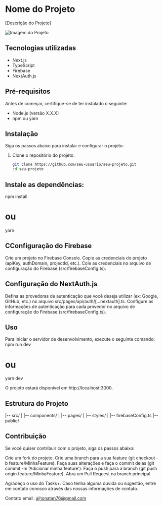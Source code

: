 # Nome do Projeto

[Descrição do Projeto]

![Imagem do Projeto](/anderson/Imagens/task.png)

## Tecnologias utilizadas
- Next.js
- TypeScript
- Firebase
- NextAuth.js

## Pré-requisitos
Antes de começar, certifique-se de ter instalado o seguinte:

- Node.js (versão X.X.X)
- npm ou yarn

## Instalação
Siga os passos abaixo para instalar e configurar o projeto:

1. Clone o repositório do projeto:
   ```bash
   git clone https://github.com/seu-usuario/seu-projeto.git
   cd seu-projeto


## Instale as dependências:
npm install
# ou
yarn


## CConfiguração do Firebase
Crie um projeto no Firebase Console.
Copie as credenciais do projeto (apiKey, authDomain, projectId, etc.).
Cole as credenciais no arquivo de configuração do Firebase (src/firebaseConfig.ts).

## Configuração do NextAuth.js
Defina as provedoras de autenticação que você deseja utilizar (ex: Google, GitHub, etc.) no arquivo src/pages/api/auth/[...nextauth].ts.
Configure as informações de autenticação para cada provedor no arquivo de configuração do Firebase (src/firebaseConfig.ts).

## Uso
Para iniciar o servidor de desenvolvimento, execute o seguinte comando:
npm run dev
# ou
yarn dev

O projeto estará disponível em http://localhost:3000.

## Estrutura do Projeto
|-- src/
|   |-- components/
|   |-- pages/
|   |-- styles/
|   |-- firebaseConfig.ts
|-- public/

## Contribuição
Se você quiser contribuir com o projeto, siga os passos abaixo:

Crie um fork do projeto.
Crie uma branch para a sua feature (git checkout -b feature/MinhaFeature).
Faça suas alterações e faça o commit delas (git commit -m 'Adicionar minha feature').
Faça o push para a branch (git push origin feature/MinhaFeature).
Abra um Pull Request na branch principal.


Agradeço o uso do Tasks+. Caso tenha alguma dúvida ou sugestão, entre em contato conosco através das nossas informações de contato.

Contato email: ajhonatan76@gmail.com
